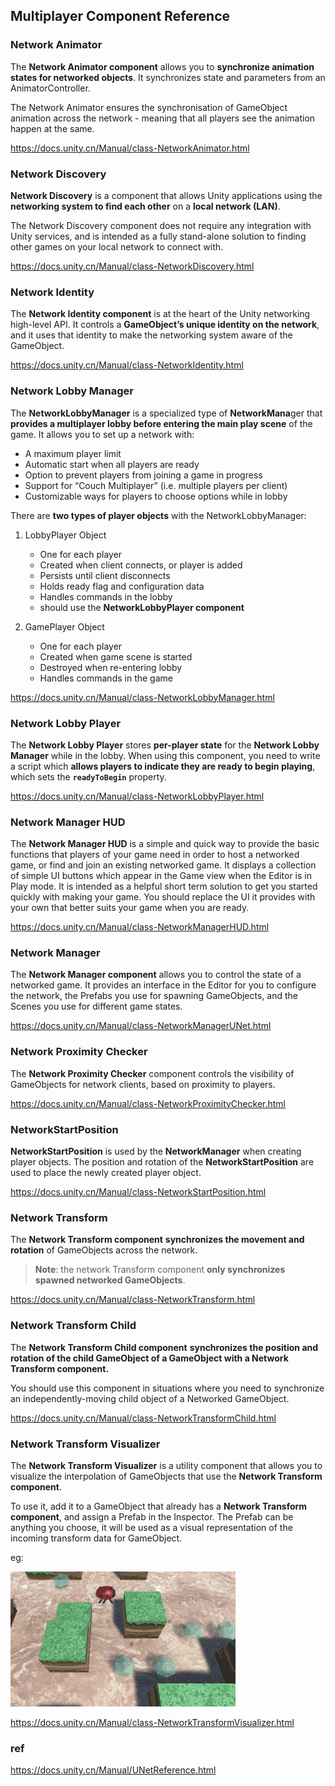 ## Multiplayer Component Reference

### Network Animator
The **Network Animator component** allows you to **synchronize animation states for networked objects**.
It synchronizes state and parameters from an AnimatorController.

The Network Animator ensures the synchronisation of GameObject animation across the network - meaning that all players see the animation happen at the same.

https://docs.unity.cn/Manual/class-NetworkAnimator.html

### Network Discovery
**Network Discovery** is a component that allows Unity applications using the **networking system to find each other** on a **local network (LAN)**.

The Network Discovery component does not require any integration with Unity services, and is intended as a fully stand-alone solution to finding other games on your local network to connect with.

https://docs.unity.cn/Manual/class-NetworkDiscovery.html


### Network Identity
The **Network Identity component** is at the heart of the Unity networking high-level API. It controls a **GameObject’s unique identity on the network**, and it uses that identity to make the networking system aware of the GameObject.

https://docs.unity.cn/Manual/class-NetworkIdentity.html

### Network Lobby Manager
The **NetworkLobbyManager** is a specialized type of **NetworkMana**ger that **provides a multiplayer lobby before entering the main play scene** of the game. It allows you to set up a network with:

-   A maximum player limit
-   Automatic start when all players are ready
-   Option to prevent players from joining a game in progress
-   Support for “Couch Multiplayer” (i.e. multiple players per client)
-   Customizable ways for players to choose options while in lobby

There are **two types of player objects** with the NetworkLobbyManager:

1. LobbyPlayer Object
   -  One for each player
   -  Created when client connects, or player is added
   -  Persists until client disconnects
   -  Holds ready flag and configuration data
   -  Handles commands in the lobby
   -  should use the **NetworkLobbyPlayer component**


2. GamePlayer Object
   -   One for each player
   -   Created when game scene is started
   -   Destroyed when re-entering lobby
   -   Handles commands in the game

https://docs.unity.cn/Manual/class-NetworkLobbyManager.html


### Network Lobby Player
The **Network Lobby Player** stores **per-player state** for the **Network Lobby Manager** while in the lobby. When using this component, you need to write a script which **allows players to indicate they are ready to begin playing**, which sets the **`readyToBegin`** property.



https://docs.unity.cn/Manual/class-NetworkLobbyPlayer.html


### Network Manager HUD
The **Network Manager HUD** is a simple and quick way to provide the basic functions that players of your game need in order to host a networked game, or find and join an existing networked game. It displays a collection of simple UI buttons which appear in the Game view when the Editor is in Play mode. It is intended as a helpful short term solution to get you started quickly with making your game. You should replace the UI it provides with your own that better suits your game when you are ready.
 
https://docs.unity.cn/Manual/class-NetworkManagerHUD.html

### Network Manager 
The **Network Manager component** allows you to control the state of a networked game. It provides an interface in the Editor for you to configure the network, the Prefabs you use for spawning GameObjects, and the Scenes you use for different game states.
 
https://docs.unity.cn/Manual/class-NetworkManagerUNet.html 


### Network Proximity Checker
The **Network Proximity Checker** component controls the visibility of GameObjects for network clients, based on proximity to players.
 
 
https://docs.unity.cn/Manual/class-NetworkProximityChecker.html


### NetworkStartPosition
**NetworkStartPosition** is used by the **NetworkManager** when creating player objects. The position and rotation of the **NetworkStartPosition** are used to place the newly created player object.
 
https://docs.unity.cn/Manual/class-NetworkStartPosition.html

### Network Transform
The **Network Transform component** **synchronizes the movement and rotation** of GameObjects across the network. 
> **Note**: the network Transform component **only synchronizes spawned networked GameObjects**.

https://docs.unity.cn/Manual/class-NetworkTransform.html


### Network Transform Child

The **Network Transform Child component** **synchronizes the position and rotation of the child GameObject of a GameObject with a Network Transform component.**

You should use this component in situations where you need to synchronize an independently-moving child object of a Networked GameObject.

https://docs.unity.cn/Manual/class-NetworkTransformChild.html


### Network Transform Visualizer

The **Network Transform Visualizer** is a utility component that allows you to visualize the interpolation of GameObjects that use the **Network Transform component**.
 
To use it, add it to a GameObject that already has a **Network Transform component**, and assign a Prefab in the Inspector. The Prefab can be anything you choose, it will be used as a visual representation of the incoming transform data for GameObject.

eg:

![](./img/NetworkTransformVisualizerExample2.gif)

 https://docs.unity.cn/Manual/class-NetworkTransformVisualizer.html
 
 

 
 
### ref
https://docs.unity.cn/Manual/UNetReference.html
